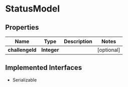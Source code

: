 

# StatusModel


## Properties

Name | Type | Description | Notes
------------ | ------------- | ------------- | -------------
**challengeId** | **Integer** |  |  [optional]


## Implemented Interfaces

* Serializable


